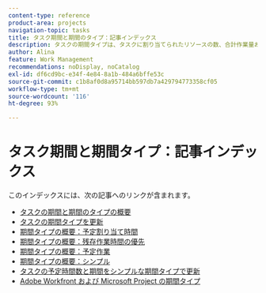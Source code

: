 ```yaml
---
content-type: reference
product-area: projects
navigation-topic: tasks
title: タスク期間と期間のタイプ：記事インデックス
description: タスクの期間タイプは、タスクに割り当てられたリソースの数、合計作業量およびタスクの合計期間の関係性を特定します。タスクの期間と期間のタイプについては、次の記事を参照してください。
author: Alina
feature: Work Management
recommendations: noDisplay, noCatalog
exl-id: df6cd9bc-e34f-4e84-8a1b-484a6bffe53c
source-git-commit: c1b8af0d8a95714bb597db7a429794773358cf05
workflow-type: tm+mt
source-wordcount: '116'
ht-degree: 93%

---
```


# タスク期間と期間タイプ：記事インデックス

<!-- Audited: 1/2024 -->

このインデックスには、次の記事へのリンクが含まれます。

* [タスクの期間と期間のタイプの概要](../../../manage-work/tasks/taskdurtn/task-duration-and-duration-type.md)
* [タスクの期間タイプを更新](../../../manage-work/tasks/taskdurtn/update-duration-type-of-task.md)
* [期間タイプの概要：予定割り当て時間](../../../manage-work/tasks/taskdurtn/calculated-assignment.md)
* [期間タイプの概要：残存作業時間の優先](../../../manage-work/tasks/taskdurtn/effort-driven.md)
* [期間タイプの概要：予定作業](../../../manage-work/tasks/taskdurtn/calculated-work.md)
* [期間タイプの概要：シンプル](../../../manage-work/tasks/taskdurtn/simple-duration-type.md)
* [タスクの予定時間数と期間をシンプルな期間タイプで更新](../../../manage-work/tasks/taskdurtn/update-planned-hours-duration-for-simple-duration-task.md)
* [Adobe Workfront および Microsoft Project の期間タイプ](../../../manage-work/tasks/taskdurtn/workfront-ms-project-duration-types.md)


